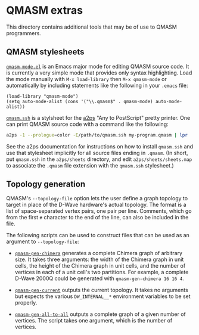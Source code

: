 QMASM extras
============

This directory contains additional tools that may be of use to QMASM programmers.

QMASM stylesheets
-----------------

[`qmasm-mode.el`](qmasm-mode.el) is an Emacs major mode for editing QMASM source code.  It is currently a very simple mode that provides only syntax highlighting.  Load the mode manually with `M-x load-library` then `M-x qmasm-mode` or automatically by including statements like the following in your `.emacs` file:
```Emacs Lisp
(load-library "qmasm-mode")
(setq auto-mode-alist (cons '("\\.qmasm$" . qmasm-mode) auto-mode-alist))
```

[`qmasm.ssh`](qmasm.ssh) is a stylsheet for the [a2ps](https://www.gnu.org/software/a2ps/) "Any to PostScript" pretty printer.  One can print QMASM source code with a command like the following:
```bash
a2ps -1 --prologue=color -E/path/to/qmasm.ssh my-program.qmasm | lpr
```
See the a2ps documentation for instructions on how to install `qmasm.ssh` and use that stylesheet implicitly for all source files ending in `.qmasm`.  (In short, put `qmasm.ssh` in the `a2ps/sheets` directory, and edit `a2ps/sheets/sheets.map` to associate the `.qmasm` file extension with the `qmasm.ssh` stylesheet.)

Topology generation
-------------------

QMASM's `--topology-file` option lets the user define a graph topology to target in place of the D-Wave hardware's actual topology.  The format is a list of space-separated vertex pairs, one pair per line.  Comments, which go from the first `#` character to the end of the line, can also be included in the file.

The following scripts can be used to construct files that can be used as an argument to `--topology-file`:

* [`qmasm-gen-chimera`](qmasm-gen-chimera) generates a complete Chimera graph of arbitrary size.  It takes three arguments: the width of the Chimera graph in unit cells, the height of the Chimera graph in unit cells, and the number of vertices in each of a unit cell's two partitions.  For example, a complete D-Wave 2000Q could be generated with `qmasm-gen-chimera 16 16 4`.

* [`qmasm-gen-current`](qmasm-gen-current) outputs the current topology.  It takes no arguments but expects the various `DW_INTERNAL__*` environment variables to be set properly.

* [`qmasm-gen-all-to-all`](qmasm-gen-all-to-all) outputs a complete graph of a given number of vertices.  The script takes one argument, which is the number of vertices.
